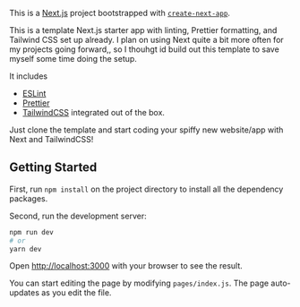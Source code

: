 This is a [Next.js](https://nextjs.org/) project bootstrapped with [`create-next-app`](https://github.com/vercel/next.js/tree/canary/packages/create-next-app).

This is a template Next.js starter app with linting, Prettier formatting, and Tailwind CSS set up already.
I plan on using Next quite a bit more often for my projects going forward,, so I thouhgt id build out this template to save myself some time doing the setup.

It includes
- [ESLint](https://eslint.org/)
- [Prettier](https://prettier.io/)
- [TailwindCSS](https://tailwindcss.com/)
integrated out of the box.  

Just clone the template and start coding your spiffy new website/app with Next and TailwindCSS!

## Getting Started
First, run `npm install` on the project directory to install all the dependency packages.

Second, run the development server:

```bash
npm run dev
# or
yarn dev
```

Open [http://localhost:3000](http://localhost:3000) with your browser to see the result.

You can start editing the page by modifying `pages/index.js`. The page auto-updates as you edit the file.
